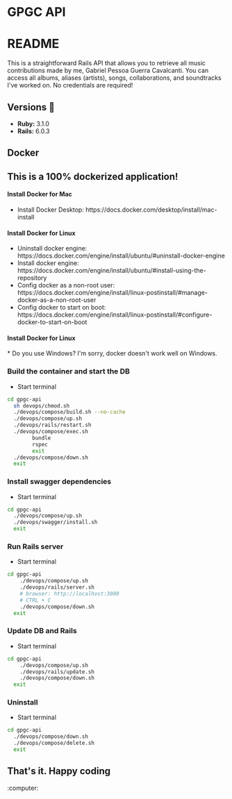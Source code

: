 # GPGC API

# README

<p>This is a straightforward Rails API that allows you to retrieve all music contributions made by me, Gabriel Pessoa Guerra Cavalcanti. You can access all albums, aliases (artists), songs, collaborations, and soundtracks I've worked on. No credentials are required!</p>


## Versions :gem:
* **Ruby:** 3.1.0
* **Rails:** 6.0.3

## Docker

<h2>This is a 100% dockerized application!</h2>

#### Install Docker for Mac
<ul>
    <li>Install Docker Desktop: https://docs.docker.com/desktop/install/mac-install </li>
</ul>

#### Install Docker for Linux
<ul>
    <li>Uninstall docker engine: https://docs.docker.com/engine/install/ubuntu/#uninstall-docker-engine</li>
    <li>Install docker engine: https://docs.docker.com/engine/install/ubuntu/#install-using-the-repository</li>
    <li>Config docker as a non-root user: https://docs.docker.com/engine/install/linux-postinstall/#manage-docker-as-a-non-root-user</li>
    <li>Config docker to start on boot: https://docs.docker.com/engine/install/linux-postinstall/#configure-docker-to-start-on-boot</li>
</ul>

#### Install Docker for Linux
<p>* Do you use Windows? I'm sorry, docker doesn't work well on Windows. </p>


### Build the container and start the DB

- Start terminal

```bash
cd gpgc-api
  sh devops/chmod.sh
  ./devops/compose/build.sh --no-cache
  ./devops/compose/up.sh
  ./devops/rails/restart.sh
  ./devops/compose/exec.sh
        bundle
        rspec
        exit
  ./devops/compose/down.sh
  exit
```

### Install swagger dependencies
- Start terminal
```bash
cd gpgc-api
  ./devops/compose/up.sh
  ./devops/swagger/install.sh
  exit
```

### Run Rails server

- Start terminal

```bash
cd gpgc-api
    ./devops/compose/up.sh
    ./devops/rails/server.sh
    # browser: http://localhost:3000
    # CTRL + C
    ./devops/compose/down.sh
  exit
```

### Update DB and Rails

- Start terminal

```bash
cd gpgc-api
    ./devops/compose/up.sh
    ./devops/rails/update.sh
    ./devops/compose/down.sh
  exit
```

### Uninstall

- Start terminal

```bash
cd gpgc-api
  ./devops/compose/down.sh
  ./devops/compose/delete.sh
  exit
```

<h2>That's it. Happy coding</h2>  :computer:
